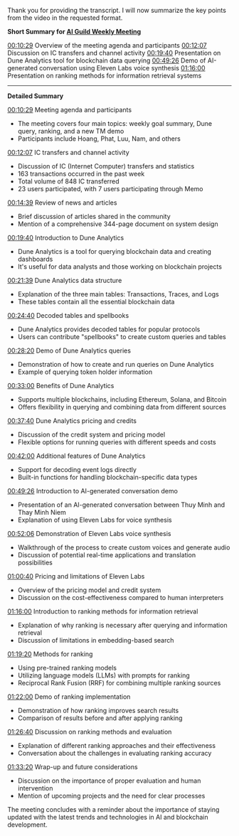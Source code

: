 

Thank you for providing the transcript. I will now summarize the key points from the video in the requested format.

**Short Summary for [AI Guild Weekly Meeting](https://www.youtube.com/live/yEboOPUZ2wE)**

[00:10:29](https://www.youtube.com/live/yEboOPUZ2wE&t=629) Overview of the meeting agenda and participants
[00:12:07](https://www.youtube.com/live/yEboOPUZ2wE&t=727) Discussion on IC transfers and channel activity
[00:19:40](https://www.youtube.com/live/yEboOPUZ2wE&t=1180) Presentation on Dune Analytics tool for blockchain data querying
[00:49:26](https://www.youtube.com/live/yEboOPUZ2wE&t=2966) Demo of AI-generated conversation using Eleven Labs voice synthesis
[01:16:00](https://www.youtube.com/live/yEboOPUZ2wE&t=4560) Presentation on ranking methods for information retrieval systems

---

**Detailed Summary**

[00:10:29](https://www.youtube.com/live/yEboOPUZ2wE&t=629) Meeting agenda and participants
- The meeting covers four main topics: weekly goal summary, Dune query, ranking, and a new TM demo
- Participants include Hoang, Phat, Luu, Nam, and others

[00:12:07](https://www.youtube.com/live/yEboOPUZ2wE&t=727) IC transfers and channel activity
- Discussion of IC (Internet Computer) transfers and statistics
- 163 transactions occurred in the past week
- Total volume of 848 IC transferred
- 23 users participated, with 7 users participating through Memo

[00:14:39](https://www.youtube.com/live/yEboOPUZ2wE&t=879) Review of news and articles
- Brief discussion of articles shared in the community
- Mention of a comprehensive 344-page document on system design

[00:19:40](https://www.youtube.com/live/yEboOPUZ2wE&t=1180) Introduction to Dune Analytics
- Dune Analytics is a tool for querying blockchain data and creating dashboards
- It's useful for data analysts and those working on blockchain projects

[00:21:39](https://www.youtube.com/live/yEboOPUZ2wE&t=1299) Dune Analytics data structure
- Explanation of the three main tables: Transactions, Traces, and Logs
- These tables contain all the essential blockchain data

[00:24:40](https://www.youtube.com/live/yEboOPUZ2wE&t=1480) Decoded tables and spellbooks
- Dune Analytics provides decoded tables for popular protocols
- Users can contribute "spellbooks" to create custom queries and tables

[00:28:20](https://www.youtube.com/live/yEboOPUZ2wE&t=1700) Demo of Dune Analytics queries
- Demonstration of how to create and run queries on Dune Analytics
- Example of querying token holder information

[00:33:00](https://www.youtube.com/live/yEboOPUZ2wE&t=1980) Benefits of Dune Analytics
- Supports multiple blockchains, including Ethereum, Solana, and Bitcoin
- Offers flexibility in querying and combining data from different sources

[00:37:40](https://www.youtube.com/live/yEboOPUZ2wE&t=2260) Dune Analytics pricing and credits
- Discussion of the credit system and pricing model
- Flexible options for running queries with different speeds and costs

[00:42:00](https://www.youtube.com/live/yEboOPUZ2wE&t=2520) Additional features of Dune Analytics
- Support for decoding event logs directly
- Built-in functions for handling blockchain-specific data types

[00:49:26](https://www.youtube.com/live/yEboOPUZ2wE&t=2966) Introduction to AI-generated conversation demo
- Presentation of an AI-generated conversation between Thuy Minh and Thay Minh Niem
- Explanation of using Eleven Labs for voice synthesis

[00:52:06](https://www.youtube.com/live/yEboOPUZ2wE&t=3126) Demonstration of Eleven Labs voice synthesis
- Walkthrough of the process to create custom voices and generate audio
- Discussion of potential real-time applications and translation possibilities

[01:00:40](https://www.youtube.com/live/yEboOPUZ2wE&t=3640) Pricing and limitations of Eleven Labs
- Overview of the pricing model and credit system
- Discussion on the cost-effectiveness compared to human interpreters

[01:16:00](https://www.youtube.com/live/yEboOPUZ2wE&t=4560) Introduction to ranking methods for information retrieval
- Explanation of why ranking is necessary after querying and information retrieval
- Discussion of limitations in embedding-based search

[01:19:20](https://www.youtube.com/live/yEboOPUZ2wE&t=4760) Methods for ranking
- Using pre-trained ranking models
- Utilizing language models (LLMs) with prompts for ranking
- Reciprocal Rank Fusion (RRF) for combining multiple ranking sources

[01:22:00](https://www.youtube.com/live/yEboOPUZ2wE&t=4920) Demo of ranking implementation
- Demonstration of how ranking improves search results
- Comparison of results before and after applying ranking

[01:26:40](https://www.youtube.com/live/yEboOPUZ2wE&t=5200) Discussion on ranking methods and evaluation
- Explanation of different ranking approaches and their effectiveness
- Conversation about the challenges in evaluating ranking accuracy

[01:33:20](https://www.youtube.com/live/yEboOPUZ2wE&t=5600) Wrap-up and future considerations
- Discussion on the importance of proper evaluation and human intervention
- Mention of upcoming projects and the need for clear processes

The meeting concludes with a reminder about the importance of staying updated with the latest trends and technologies in AI and blockchain development.
